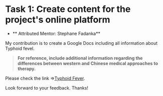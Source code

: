 # Task 1: Create content for the project's online platform

- ** Attributed Mentor: Stephane Fadanka**

My contribution is to create a Google Docs including all information about Typhoid fevel.

> **For reference, include additional information regarding the differences between western and Chinese medical approaches to therapy.**

Please check the link =>[Typhoid Fever](https://docs.google.com/document/d/17Dl2TBdwlgLaGFYtHE_3bL9KM17aw4RHuSVkkcjCrYE/edit?usp=sharing).

Look forward to your feedback. Thanks!
